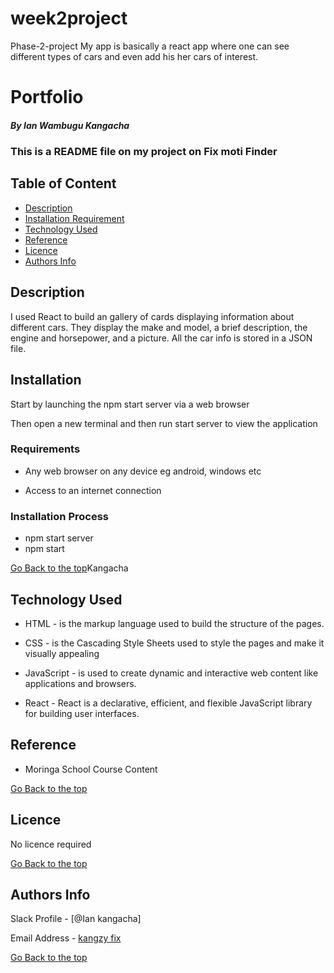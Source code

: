 # week2project
Phase-2-project
My app is basically a react app where one can see different types of cars and even add his her cars of interest.
# Portfolio

##### By Ian Wambugu Kangacha
### This is a README file on my project on Fix moti Finder

## Table of Content

+ [Description](#description)
+ [Installation Requirement](#Installation)
+ [Technology Used](#technology-used)
+ [Reference](#reference)
+ [Licence](#licence)
+ [Authors Info](#author-Info)

## Description
<p>I used React to build an gallery of cards displaying information about different cars. They display the make and model, a brief description, the engine and horsepower, and a picture. All the car info is stored in a JSON file. </p>


## Installation

<p>Start by launching the npm start server via a web browser</p>
<p>Then open a new terminal and then run start server to view the application<p>

### Requirements

* Any web browser on any device eg android, windows etc

* Access to an internet connection

### Installation Process
* npm start server
* npm start

[Go Back to the top](#portfolio)Kangacha
## Technology Used
* HTML - is the markup language used to build the structure of the pages.

* CSS - is the Cascading Style Sheets used to style the pages and make it visually appealing

* JavaScript - is used to create dynamic and interactive web content like applications and browsers.

* React -  React is a declarative, efficient, and flexible JavaScript library for building user interfaces.

## Reference
* Moringa School Course Content

[Go Back to the top](#portfolio)

## Licence

No licence required

[Go Back to the top](#portfolio)

## Authors Info

Slack Profile - [@Ian kangacha]

Email Address - [kangzy fix](kangzy.fix@student.moringaschool.com)

[Go Back to the top](#Kangacha)